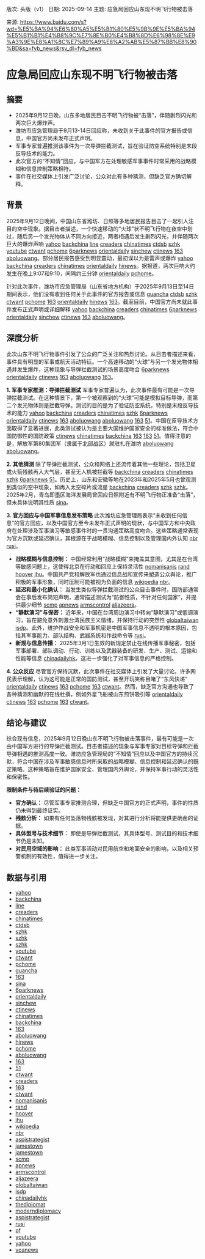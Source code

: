 版次: 头版（v1）
日期: 2025-09-14
主题: 应急局回应山东现不明飞行物被击落

来源: https://www.baidu.com/s?wd=%E5%BA%94%E6%80%A5%E5%B1%80%E5%9B%9E%E5%BA%94%E5%B1%B1%E4%B8%9C%E7%8E%B0%E4%B8%8D%E6%98%8E%E9%A3%9E%E8%A1%8C%E7%89%A9%E8%A2%AB%E5%87%BB%E8%90%BD&sa=fyb_news&rsv_dl=fyb_news

# 应急局回应山东现不明飞行物被击落

## 摘要
*   2025年9月12日晚，山东多地居民目击不明飞行物被“击落”，伴随剧烈闪光和两次巨大爆炸声。
*   潍坊市应急管理局于9月13-14日回应称，未收到关于此事件的官方报告或信息，中国官方尚未发布正式声明。
*   军事专家普遍推测该事件为一次导弹拦截测试，旨在验证防空系统特别是末段反导技术的能力。
*   此次官方的“不知情”回应，与中国军方在处理敏感军事事件时常采用的战略模糊和信息控制策略相符。
*   事件在社交媒体上引发广泛讨论，公众对此有多种猜测，但缺乏官方确切解释。

## 背景
2025年9月12日晚间，中国山东省潍坊、日照等多地居民报告目击了一起引人注目的空中现象。据目击者描述，一个快速移动的“火球”状不明飞行物在夜空中划过，随后另一个发光物体从不同方向接近，两者相遇后发生剧烈闪光，并伴随两次巨大的爆炸声响 [yahoo](https://vertexaisearch.cloud.google.com/grounding-api-redirect/AUZIYQHKy8cvL4Z3GS4M32igkqlL5A-yByZcQ7mlkM8vp-H3suvcHPKbxiPBB3GThQUd1ei-43JilMiVcCnqqI_k_THRbYddWFDwetdfqibXqgScVra2SEryAuBPQ0WTK_Cl7rzgD3VHER7chZO6jSEXhOkw-NW0l0wiMkJdOpK5JVwBzb25yET27kSr37Pg9BhUtXE2GCj4diBx9_4-FtUtgeuvgLLVDKDGpgYKUznBGLVGvOAkTlSAsHWEmXuzTKzkKiUg90Sk4EIq7BXMf2TNFzGesVUqvRc0Pmx6QwCAvVLblj0E3XqhY9a00dNGsVykv6d5GTvQzBCYAE2M9L93idm5GQPEE8j9IcoP_qOfzYsg4iyDo7ctn0gA3RrOl6NStZf7WLMXIuIYBMypLm24) [backchina](https://vertexaisearch.google.com/id/0-1) [line](https://vertexaisearch.cloud.google.com/grounding-api-redirect/AUZIYQGtMrdJug3Tb1pMswIlF3UZ8WRJ-7Rh1329RLe-S5OrOt75p3mEW2TSiJxvdmcZd3wWSOGDr1z142Gnyk3LviCvzTRv_8jiKs9Edgw9MInquXT-lSWgkfEpgOC7xlVPsFREDN-4oqY=) [creaders](https://vertexaisearch.cloud.google.com/grounding-api-redirect/AUZIYQEkNGWbf7W5nFeQN1SYp1NGJzBmH_53KVzxiHkDgUfqHYBz8VW4YtHD90KTqKRRbEfOqCGLVw01MNP0duTwfyABEgXU8rg_6Ft9ZkCwrxit_h5wTDTi1KArilLiqbdJ8IAYGsDKABVxPwK1e2iW3TGGD80=) [chinatimes](https://vertexaisearch.cloud.google.com/grounding-api-redirect/AUZIYQHcvdmwv4djUxGN4fZJGqJRqBaSBHO-kd8R8sJVZeOz4BP4bXRpXsvX25DfPzYKf29YMGGpfxZP6tSocbp906zh6IvNjNygCuAZA8My0nueN5HYtguWHe3Oa9y9Ccc4Fc3ZQf31ntNhcIfTljDbPRlZUkSvWMxMTPc=) [ctdsb](https://vertexaisearch.cloud.google.com/grounding-api-redirect/AUZIYQH6aQXCxgjzZOKcMxsggHUohjk_YC4s2mzCinRvNi7xUBc01X7JBmx2BYQqFinP0jMsxbiig0ZMNVNtsZ62LSZjyJYgickEXlcZBYYmJYu3ND9691VHIhB6_xIZyjrvxZBhq9RpB0xtOix4) [szhk](https://vertexaisearch.cloud.google.com/grounding-api-redirect/AUZIYQFZyFvb2m9nNx2zSmp-yphEn5C7xOIMRrK7Um0AT1Ey_IoAYl34R8QNYT-6q3_CW9pIabXAzCJ5c0RA85INH8ZCueCOsMq9O8-w0nAF786OMHILLn1egq5sKFFeAw1HniqspwsFsHxGzA==) [youtube](https://vertexaisearch.cloud.google.com/grounding-api-redirect/AUZIYQGisi-RkgP5H_QtRYJpn1rCs8hhoMo3yD8Kj1fu-0ujLzZXaveVGxOEUxWn_Qy4tclX0De-32v_wgQ8Q56C_5nFdXMY82WixG35LbdZdO-EBFW6eh8xlphNliA7zoB1EV92ijM=) [ctwant](https://vertexaisearch.cloud.google.com/grounding-api-redirect/AUZIYQGhWcVKPfk6CVdk6fn90g3YQ36arijzn3DwxNyd0piC1oDXaK_jqdxiTi-p6iXOHUM3RzFbpX8pfXvmHKHRRF-kXHvkVsHWREnlXIVFA7ILE4p1S6kyJ3NnUP-tvUkrhpc9kmUMZ-L9ub7myvU=) [pchome](https://vertexaisearch.cloud.google.com/grounding-api-redirect/AUZIYQGWa8FfkNP18K_l9to1AWkEJUnoB0MKVmPXEZTEaYTGTMEYtLhxGKtJl8cG3s4lWVUps2snrUZhGcznA2fYah7FuWVs6ExEz7BuMV6bpEJYSbIq4HdaesOxwzlCYQi7WzSq_kdtbBtQeTkmdqJ7kjGYWL4CrrOVgBfFLbhhK8LREtnm1jY0YsYKnXGI526qKBMT) [6parknews](https://vertexaisearch.cloud.google.com/grounding-api-redirect/AUZIYQHMkzSc0qhgAPv_ufN6Wa9TMA34h2YaVms4kRY49uSse3pdIoQdHYWvHUUVtU-tLJB6eTNADXDgc55iOjjrevFVGY-Rut9bziFCDt5tbmYwMG4afPHRnuOA6gOhXHREgAoT5Zc6DaqX2TUSjsG2ffzbMPbp-3PM-mZ-FXEs3S5SfGG09g==) [orientaldaily](https://vertexaisearch.cloud.google.com/grounding-api-redirect/AUZIYQErMS8qNg3NDCHL9kSl92XPDJWkaiWLqbLKhRAj6DmUMmO0GaiDGvz9MFzz5GElZTkNcvG0pj5ac0WhCEzOrPp69vknsXgpUau0ItFYSoErzSDMYwyhp4oDSHYdlRCVKN5d7JPh7hPVpsXzrqq0D2uFrVTjb6uGVP5zvnqiYgI2WA==) [sinchew](https://vertexaisearch.cloud.google.com/grounding-api-redirect/AUZIYQGk5TE1w8VKZS6YhIkxyKaM2MkPrkLvif41K0uOZ7FgQFCVwTHtrz_fmvNop09CIUZpLbxaduVwOyI6mEZhK78obQn83KK10Ynyob5waJUDN3RMG7TqnfKcxiBY56H-1TJNjv6aC2IG09wqanES9_jiVXbPkrXhtKUo) [ctinews](https://vertexaisearch.cloud.google.com/grounding-api-redirect/AUZIYQELzB04OqW2Iy6qAL2Xdjlcrf2hAfVuFfGtlL7GQ2ucwYBBpocnqyKRDpqr9y6d4N2ZO48j6hfdtLGiXyv574mJkq_Hk7BG_C6ouBpUvVAlRslTraTX7B2wR67ZP8M07U35ztm1) [163](https://vertexaisearch.cloud.google.com/grounding-api-redirect/AUZIYQHXY5W9oR33MELI29WYWmoZJCqDmo31F7pwu9_RDSdPfrQahkAyU4cztf9EcZLZNpgxBjUH4gU9B6Xvl7hRJbhUF9phwsS5eZg6zIf1ZqBRgiV-xACARZ9fGG_wsuIAWIGJOm_y-IRxwXsuNph1pCs=) [aboluowang](https://vertexaisearch.cloud.google.com/grounding-api-redirect/AUZIYQFP9WJO6pIZL8kWlZ-Ccvh3PCEUbs4BCsdG76dEi2ozKU8WADUoM23aXIS15mu28C2aNr87tqRY_bkGZSCoR4V4s6KuKMKCUOVXZQxOtpvQvOZ9grzxIuF2jiarK93aFNFtoOC0tN-FuMjwMwE=)。部分居民报告感受到明显震动，最初误以为是雷声或爆炸 [yahoo](https://vertexaisearch.cloud.google.com/grounding-api-redirect/AUZIYQHKy8cvL4Z3GS4M32igkqlL5A-yByZcQ7mlkM8vp-H3suvcHPKbxiPBB3GThQUd1ei-43JilMiVcCnqqI_k_THRbYddWFDwetdfqibXqgScVra2SEryAuBPQ0WTK_Cl7rzgD3VHER7chZO6jSEXhOkw-NW0l0wiMkJdOpK5JVwBzb25yET27kSr37Pg9BhUtXE2GCj4diBx9_4-FtUtgeuvgLLVDKDGpgYKUznBGLVGvOAkTlSAsHWEmXuzTKzkKiUg90Sk4EIq7BXMf2TNFzGesVUqvRc0Pmx6QwCAvVLblj0E3XqhY9a00dNGsVykv6d5GTvQzBCYAE2M9L93idm5GQPEE8j9IcoP_qOfzYsg4iyDo7ctn0gA3RrOl6NStZf7WLMXIuIYBMypLm24) [backchina](https://vertexaisearch.cloud.google.com/grounding-api-redirect/AUZIYQGzha_gR2nVznO71USiAnWvb6ZAhYV7JjCKQB-E5b_VXJwwYxcDHp-RxhVcEn4782Y1RoIDGPZwn8V4fctOnV-H4jW6oBZpb3xwyExmuWSM2RqhhwhzmbLfOH6sFKOI4cV4DaaKS6wtMakq2qJnWNtP) [creaders](https://vertexaisearch.cloud.google.com/grounding-api-redirect/AUZIYQEkNGWbf7W5nFeQN1SYp1NGJzBmH_53KVzxiHkDgUfqHYBz8VW4YtHD90KTqKRRbEfOqCGLVw01MNP0duTwfyABEgXU8rg_6Ft9ZkCwrxit_h5wTDTi1KArilLiqbdJ8IAYGsDKABVxPwK1e2iW3TGGD80=) [chinatimes](https://vertexaisearch.cloud.google.com/grounding-api-redirect/AUZIYQHcvdmwv4djUxGN4fZJGqJRqBaSBHO-kd8R8sJVZeOz4BP4bXRpXsvX25DfPzYKf29YMGGpfxZP6tSocbp906zh6IvNjNygCuAZA8My0nueN5HYtguWHe3Oa9y9Ccc4Fc3ZQf31ntNhcIfTljDbPRlZUkSvWMxMTPc=) [orientaldaily](https://vertexaisearch.cloud.google.com/grounding-api-redirect/AUZIYQErMS8qNg3NDCHL9kSl92XPDJWkaiWLqbLKhRAj6DmUMmO0GaiDGvz9MFzz5GElZTkNcvG0pj5ac0WhCEzOrPp69vknsXgpUau0ItFYSoErzSDMYwyhp4oDSHYdlRCVKN5d7JPh7hPVpsXzrqq0D2uFrVTjb6uGVP5zvnqiYgI2WA==) [hinews](https://vertexaisearch.cloud.google.com/grounding-api-redirect/AUZIYQHd4-ybOqTqe4QKP8FKpw1ZxmScpaPOXAX2ZSBWqqfihKlxHeiXADhHOFbd6wfS8zPsk0H_OVs9VTZ38G5JAc77UGnqzySAenQ8nWg3WGC4tuxvqzBsW7fogmnS-9XIcMkcGCkPe6z90A==)。据报道，两次巨响大约发生在晚上9:07和9:10，间隔约三分钟 [orientaldaily](https://vertexaisearch.cloud.google.com/grounding-api-redirect/AUZIYQErMS8qNg3NDCHL9kSl92XPDJWkaiWLqbLKhRAj6DmUMmO0GaiDGvz9MFzz5GElZTkNcvG0pj5ac0WhCEzOrPp69vknsXgpUau0ItFYSoErzSDMYwyhp4oDSHYdlRCVKN5d7JPh7hPVpsXzrqq0D2uFrVTjb6uGVP5zvnqiYgI2WA==) [pchome](https://vertexaisearch.cloud.google.com/grounding-api-redirect/AUZIYQGvelbykhzrDS5zv-0L5w8JucUS6KK8NafzpIGdaegYf_GxSufGNuZeheNqJg7gHDAMSQuYp_Bqok--vGBQtqQPsGINXb-fsruFRmhcKQE2jHPu9FctUgXf0OlLmfYnrZQBAMZBzRHpeAZn2dfdddMqIfJQqOXO8tj1-3jIaqA0YTgokRlWuIBrsLKLs14yuVsX)。

针对此次事件，潍坊市应急管理局（山东省地方机构）于2025年9月13日至14日期间表示，他们没有收到任何关于此事件的官方报告或信息 [guancha](https://vertexaisearch.cloud.google.com/grounding-api-redirect/AUZIYQHwLSHfl9Ds-az1oKUI3otLccLQz3t7lRN6-Y_3Xx5GngZ0m1XL2peATtc3XLrrkYexEBpzwXXoAuBrsFsB5o1uKu-6Maa5yrusr-MKxIm5xN3CZu0wsf_35oCNnSybzwLx7g0oPOomrQaz7VCCCFRM) [ctdsb](https://vertexaisearch.cloud.google.com/grounding-api-redirect/AUZIYQH6aQXCxgjzZOKcMxsggHUohjk_YC4s2mzCinRvNi7xUBc01X7JBmx2BYQqFinP0jMsxbiig0ZMNVNtsZ62LSZjyJYgickEXlcZBYYmJYu3ND9691VHIhB6_xIZyjrvxZBhq9RpB0xtOix4) [szhk](https://vertexaisearch.cloud.google.com/grounding-api-redirect/AUZIYQFZyFvb2m9nNx2zSmp-yphEn5C7xOIMRrK7Um0AT1Ey_IoAYl34R8QNYT-6q3_CW9pIabXAzCJ5c0RA85INH8ZCueCOsMq9O8-w0nAF786OMHILLn1egq5sKFFeAw1HniqspwsFsHxGzA==) [ctwant](https://vertexaisearch.cloud.google.com/grounding-api-redirect/AUZIYQGhWcVKPfk6CVdk6fn90g3YQ36arijzn3DwxNyd0piC1oDXaK_jqdxiTi-p6iXOHUM3RzFbpX8pfXvmHKHRRF-kXHvkVsHWREnlXIVFA7ILE4p1S6kyJ3NnUP-tvUkrhpc9kmUMZ-L9ub7myvU=) [pchome](https://vertexaisearch.cloud.google.com/grounding-api-redirect/AUZIYQGWa8FfkNP18K_l9to1AWkEJUnoB0MKVmPXEZTEaYTGTMEYtLhxGKtJl8cG3s4lWVUps2snrUZhGcznA2fYah7FuWVs6ExEz7BuMV6bpEJYSbIq4HdaesOxwzlCYQi7WzSq_kdtbBtQeTkmdqJ7kjGYWL4CrrOVgBfFLbhhK8LREtnm1jY0YsYKnXGI526qKBMT) [163](https://vertexaisearch.cloud.google.com/grounding-api-redirect/AUZIYQHYhCL-Sk1PqOubaBzEbn4ghoppRmQYD9Ji3AVdNA9fTgPBD9sDuTlbZuzA3UD0CWvDuVwynfBlNHIE_eAluPhqMDlnL071DcHfCc89pfpfwE8uzDQ_PtUT85IjgaJ2XgenZcepFZKzscugU2GV8T8=) [orientaldaily](https://vertexaisearch.cloud.google.com/grounding-api-redirect/AUZIYQErMS8qNg3NDCHL9kSl92XPDJWkaiWLqbLKhRAj6DmUMmO0GaiDGvz9MFzz5GElZTkNcvG0pj5ac0WhCEzOrPp69vknsXgpUau0ItFYSoErzSDMYwyhp4oDSHYdlRCVKN5d7JPh7hPVpsXzrqq0D2uFrVTjb6uGVP5zvnqiYgI2WA==) [hinews](https://vertexaisearch.cloud.google.com/grounding-api-redirect/AUZIYQHd4-ybOqTqe4QKP8FKpw1ZxmScpaPOXAX2ZSBWqqfihKlxHeiXADhHOFbd6wfS8zPsk0H_OVs9VTZ38G5JAc77UGnqzySAenQ8nWg3WGC4tuxvqzBsW7fogmnS-9XIcMkcGCkPe6z90A==) [163](https://vertexaisearch.cloud.google.com/grounding-api-redirect/AUZIYQFQUpRDvB4E_4lkU1ZIpq5i-rz0iZP7F0g8Hg4SI1H_9wL2xfcdKet1a0GM6_ej6b4xj-Sbli6Z1LC717uH7QkI2FZe_aUnX_6VHY4lU0TmpicjCVC36V4pRxyN_4zveKPYAM4aRvMxanZQwBGQSh-Bkg1K0MDiT3dCCIArHdgNPq0=)。截至目前，中国官方尚未就此事件发布正式声明或详细解释 [yahoo](https://vertexaisearch.cloud.google.com/grounding-api-redirect/AUZIYQHKy8cvL4Z3GS4M32igkqlL5A-yByZcQ7mlkM8vp-H3suvcHPKbxiPBB3GThQUd1ei-43JilMiVcCnqqI_k_THRbYddWFDwetdfqibXqgScVra2SEryAuBPQ0WTK_Cl7rzgD3VHER7chZO6jSEXhOkw-NW0l0wiMkJdOpK5JVwBzb25yET27kSr37Pg9BhUtXE2GCj4diBx9_4-FtUtgeuvgLLVDKDGpgYKUznBGLVGvOAkTlSAsHWEmXuzTKzkKiUg90Sk4EIq7BXMf2TNFzGesVUqvRc0Pmx6QwCAvVLblj0E3XqhY9a00dNGsVykv6d5GTvQzBCYAE2M9L93idm5GQPEE8j9IcoP_qOfzYsg4iyDo7ctn0gA3RrOl6NStZf7WLMXIuIYBMypLm24) [backchina](https://vertexaisearch.cloud.google.com/grounding-api-redirect/AUZIYQGzha_gR2nVznO71USiAnWvb6ZAhYV7JjCKQB-E5b_VXJwwYxcDHp-RxhVcEn4782Y1RoIDGPZwn8V4fctOnV-H4jW6oBZpb3xwyExmuWSM2RqhhwhzmbLfOH6sFKOI4cV4DaaKS6wtMakq2qJnWNtP) [creaders](https://vertexaisearch.cloud.google.com/grounding-api-redirect/AUZIYQEkNGWbf7W5nFeQN1SYp1NGJzBmH_53KVzxiHkDgUfqHYBz8VW4YtHD90KTqKRRbEfOqCGLVw01MNP0duTwfyABEgXU8rg_6Ft9ZkCwrxit_h5wTDTi1KArilLiqbdJ8IAYGsDKABVxPwK1e2iW3TGGD80=) [chinatimes](https://vertexaisearch.cloud.google.com/grounding-api-redirect/AUZIYQHcvdmwv4djUxGN4fZJGqJRqBaSBHO-kd8R8sJVZeOz4BP4bXRpXsvX25DfPzYKf29YMGGpfxZP6tSocbp906zh6IvNjNygCuAZA8My0nueN5HYtguWHe3Oa9y9Ccc4Fc3ZQf31ntNhcIfTljDbPRlZUkSvWMxMTPc=) [6parknews](https://vertexaisearch.cloud.google.com/grounding-api-redirect/AUZIYQHMkzSc0qhgAPv_ufN6Wa9TMA34h2YaVms4kRY49uSse3pdIoQdHYWvHUUVtU-tLJB6eTNADXDgc55iOjjrevFVGY-Rut9bziFCDt5tbmYwMG4afPHRnuOA6gOhXHREgAoT5Zc6DaqX2TUSjsG2ffzbMPbp-3PM-mZ-FXEs3S5SfGG09g==) [orientaldaily](https://vertexaisearch.cloud.google.com/grounding-api-redirect/AUZIYQErMS8qNg3NDCHL9kSl92XPDJWkaiWLqbLKhRAj6DmUMmO0GaiDGvz9MFzz5GElZTkNcvG0pj5ac0WhCEzOrPp69vknsXgpUau0ItFYSoErzSDMYwyhp4oDSHYdlRCVKN5d7JPh7hPVpsXzrqq0D2uFrVTjb6uGVP5zvnqiYgI2WA==) [sinchew](https://vertexaisearch.cloud.google.com/grounding-api-redirect/AUZIYQGk5TE1w8VKZS6YhIkxyKaM2MkPrkLvif41K0uOZ7FgQFCVwTHtrz_fmvNop09CIUZpLbxaduVwOyI6mEZhK78obQn83KK10Ynyob5waJUDN3RMG7TqnfKcxiBY56H-1TJNjv6aC2IG09wqanES9_jiVXbPkrXhtKUo) [ctinews](https://vertexaisearch.cloud.google.com/grounding-api-redirect/AUZIYQELzB04OqW2Iy6qAL2Xdjlcrf2hAfVuFfGtlL7GQ2ucwYBBpocnqyKRDpqr9y6d4N2ZO48j6hfdtLGiXyv574mJkq_Hk7BG_C6ouBpUvVAlRslTraTX7B2wR67ZP8M07U35ztm1) [163](https://vertexaisearch.cloud.google.com/grounding-api-redirect/AUZIYQHXY5W9oR33MELI29WYWmoZJCqDmo31F7pwu9_RDSdPfrQahkAyU4cztf9EcZLZNpgxBjUH4gU9B6Xvl7hRJbhUF9phwsS5eZg6zIf1ZqBRgiV-xACARZ9fGG_wsuIAWIGJOm_y-IRxwXsuNph1pCs=) [aboluowang](https://vertexaisearch.cloud.google.com/grounding-api-redirect/AUZIYQFP9WJO6pIZL8kWlZ-Ccvh3PCEUbs4BCsdG76dEi2ozKU8WADUoM23aXIS15mu28C2aNr87tqRY_bkGZSCoR4V4s6KuKMKCUOVXZQxOtpvQvOZ9grzxIuF2jiarK93aFNFtoOC0tN-FuMjwMwE=)。

## 深度分析
此次山东不明飞行物事件引发了公众的广泛关注和热烈讨论。从目击者描述来看，事件具有明显的军事或航天活动特征。一个高速移动的“火球”与另一个发光物体相遇并发生爆炸，这种现象与导弹拦截测试的场景高度吻合 [6parknews](https://vertexaisearch.cloud.google.com/grounding-api-redirect/AUZIYQHMkzSc0qhgAPv_ufN6Wa9TMA34h2YaVms4kRY49uSse3pdIoQdHYWvHUUVtU-tLJB6eTNADXDgc55iOjjrevFVGY-Rut9bziFCDt5tbmYwMG4afPHRnuOA6gOhXHREgAoT5Zc6DaqX2TUSjsG2ffzbMPbp-3PM-mZ-FXEs3S5SfGG09g==) [orientaldaily](https://vertexaisearch.cloud.google.com/grounding-api-redirect/AUZIYQErMS8qNg3NDCHL9kSl92XPDJWkaiWLqbLKhRAj6DmUMmO0GaiDGvz9MFzz5GElZTkNcvG0pj5ac0WhCEzOrPp69vknsXgpUau0ItFYSoErzSDMYwyhp4oDSHYdlRCVKN5d7JPh7hPVpsXzrqq0D2uFrVTjb6uGVP5zvnqiYgI2WA==) [ctinews](https://vertexaisearch.cloud.google.com/grounding-api-redirect/AUZIYQELzB04OqW2Iy6qAL2Xdjlcrf2hAfVuFfGtlL7GQ2ucwYBBpocnqyKRDpqr9y6d4N2ZO48j6hfdtLGiXyv574mJkq_Hk7BG_C6ouBpUvVAlRslTraTX7B2wR67ZP8M07U35ztm1) [163](https://vertexaisearch.cloud.google.com/grounding-api-redirect/AUZIYQHXY5W9oR33MELI29WYWmoZJCqDmo31F7pwu9_RDSdPfrQahkAyU4cztf9EcZLZNpgxBjUH4gU9B6Xvl7hRJbhUF9phwsS5eZg6zIf1ZqBRgiV-xACARZ9fGG_wsuIAWIGJOm_y-IRxwXsuNph1pCs=) [aboluowang](https://vertexaisearch.cloud.google.com/grounding-api-redirect/AUZIYQFxgK_-wuOEuuos-WmizcqmnR6Lzye_SN4DHMotWcqjlkzVwjGQKeOSpIup6ptoy7kmBlq0fcRXH6ftqb1OpZ5JAAVhOQ3T2qkbQqUs0XBmOOuV4uSVZr625mnRTF1fhybHKiBY71lrp6Qd8fw=) [163](https://vertexaisearch.cloud.google.com/grounding-api-redirect/AUZIYQFEolxiThzhiNCaevRXsF-AgH1HaQq3XuIE2KB7gvjg7-3cdGxlpmVpLgjacnUqKR4gNkvtBwmu5CauyZONKBaILwjGT93mvN5Dtj5exgp2CezBfdrgXjliKBJ-CqnCdQqbLm7kOayFGd_RU7aZRT0=)。

**1. 军事专家推测：导弹拦截测试**
军事专家普遍认为，此次事件最有可能是一次导弹拦截测试。在这种情景下，第一个被观察到的“火球”可能是模拟目标导弹，而第二个发光物体则是拦截导弹。测试的目的是为了验证防空系统，特别是末段反导技术的能力 [yahoo](https://vertexaisearch.cloud.google.com/grounding-api-redirect/AUZIYQHKy8cvL4Z3GS4M32igkqlL5A-yByZcQ7mlkM8vp-H3suvcHPKbxiPBB3GThQUd1ei-43JilMiVcCnqqI_k_THRbYddWFDwetdfqibXqgScVra2SEryAuBPQ0WTK_Cl7rzgD3VHER7chZO6jSEXhOkw-NW0l0wiMkJdOpK5JVwBzb25yET27kSr37Pg9BhUtXE2GCj4diBx9_4-FtUtgeuvgLLVDKDGpgYKUznBGLVGvOAkTlSAsHWEmXuzTKzkKiUg90Sk4EIq7BXMf2TNFzGesVUqvRc0Pmx6QwCAvVLblj0E3XqhY9a00dNGsVykv6d5GTvQzBCYAE2M9L93idm5GQPEE8j9IcoP_qOfzYsg4iyDo7ctn0gA3RrOl6NStZf7WLMXIuIYBMypLm24) [backchina](https://vertexaisearch.cloud.google.com/grounding-api-redirect/AUZIYQGzha_gR2nVznO71USiAnWvb6ZAhYV7JjCKQB-E5b_VXJwwYxcDHp-RxhVcEn4782Y1RoIDGPZwn8V4fctOnV-H4jW6oBZpb3xwyExmuWSM2RqhhwhzmbLfOH6sFKOI4cV4DaaKS6wtMakq2qJnWNtP) [creaders](https://vertexaisearch.cloud.google.com/grounding-api-redirect/AUZIYQEkNGWbf7W5nFeQN1SYp1NGJzBmH_53KVzxiHkDgUfqHYBz8VW4YtHD90KTqKRRbEfOqCGLVw01MNP0duTwfyABEgXU8rg_6Ft9ZkCwrxit_h5wTDTi1KArilLiqbdJ8IAYGsDKABVxPwK1e2iW3TGGD80=) [chinatimes](https://vertexaisearch.cloud.google.com/grounding-api-redirect/AUZIYQHcvdmwv4djUxGN4fZJGqJRqBaSBHO-kd8R8sJVZeOz4BP4bXRpXsvX25DfPzYKf29YMGGpfxZP6tSocbp906zh6IvNjNygCuAZA8My0nueN5HYtguWHe3Oa9y9Ccc4Fc3ZQf31ntNhcIfTljDbPRlZUkSvWMxMTPc=) [szhk](https://vertexaisearch.cloud.google.com/grounding-api-redirect/AUZIYQFZyFvb2m9nNx2zSmp-yphEn5C7xOIMRrK7Um0AT1Ey_IoAYl34R8QNYT-6q3_CW9pIabXAzCJ5c0RA85INH8ZCueCOsMq9O8-w0nAF786OMHILLn1egq5sKFFeAw1HniqspwsFsHxGzA==) [6parknews](https://vertexaisearch.cloud.google.com/grounding-api-redirect/AUZIYQHMkzSc0qhgAPv_ufN6Wa9TMA34h2YaVms4kRY49uSse3pdIoQdHYWvHUUVtU-tLJB6eTNADXDgc55iOjjrevFVGY-Rut9bziFCDt5tbmYwMG4afPHRnuOA6gOhXHREgAoT5Zc6DaqX2TUSjsG2ffzbMPbp-3PM-mZ-FXEs3S5SfGG09g==) [orientaldaily](https://vertexaisearch.cloud.google.com/grounding-api-redirect/AUZIYQErMS8qNg3NDCHL9kSl92XPDJWkaiWLqbLKhRAj6DmUMmO0GaiDGvz9MFzz5GElZTkNcvG0pj5ac0WhCEzOrPp69vknsXgpUau0ItFYSoErzSDMYwyhp4oDSHYdlRCVKN5d7JPh7hPVpsXzrqq0D2uFrVTjb6uGVP5zvnqiYgI2WA==) [ctinews](https://vertexaisearch.cloud.google.com/grounding-api-redirect/AUZIYQELzB04OqW2Iy6qAL2Xdjlcrf2hAfVuFfGtlL7GQ2ucwYBBpocnqyKRDpqr9y6d4N2ZO48j6hfdtLGiXyv574mJkq_Hk7BG_C6ouBpUvVAlRslTraTX7B2wR67ZP8M07U35ztm1) [163](https://vertexaisearch.cloud.google.com/grounding-api-redirect/AUZIYQHXY5W9oR33MELI29WYWmoZJCqDmo31F7pwu9_RDSdPfrQahkAyU4cztf9EcZLZNpgxBjUH4gU9B6Xvl7hRJbhUF9phwsS5eZg6zIf1ZqBRgiV-xACARZ9fGG_wsuIAWIGJOm_y-IRxwXsuNph1pCs=) [aboluowang](https://vertexaisearch.cloud.google.com/grounding-api-redirect/AUZIYQFP9WJO6pIZL8kWlZ-Ccvh3PCEUbs4BCsdG76dEi2ozKU8WADUoM23aXIS15mu28C2aNr87tqRY_bkGZSCoR4V4s6KuKMKCUOVXZQxOtpvQvOZ9grzxIuF2jiarK93aFNFtoOC0tN-FuMjwMwE=) [aboluowang](https://vertexaisearch.cloud.google.com/grounding-api-redirect/AUZIYQFxgK_-wuOEuuos-WmizcqmnR6Lzye_SN4DHMotWcqjlkzVwjGQKeOSpIup6ptoy7kmBlq0fcRXH6ftqb1OpZ5JAAVhOQ3T2qkbQqUs0XBmOOuV4uSVZr625mnRTF1fhybHKiBY71lrp6Qd8fw=) [163](https://vertexaisearch.cloud.google.com/grounding-api-redirect/AUZIYQFEolxiThzhiNCaevRXsF-AgH1HaQq3XuIE2KB7gvjg7-3cdGxlpmVpLgjacnUqKR4gNkvtBwmu5CauyZONKBaILwjGT93mvN5Dtj5exgp2CezBfdrgXjliKBJ-CqnCdQqbLm7kOayFGd_RU7aZRT0=) [51](https://vertexaisearch.cloud.google.com/grounding-api-redirect/AUZIYQGhg98nVOqinJsbuZ4NVQhSY3FLZKpnpI6JaNAV6Lcfq9HIRhCEQiPE2i7lWeyQzeZgQqqIdZayt6lsFPx1sLxYIMXbvhuoOODHXJilWMkwsnhjBo1700JWc4QD4PBDQV3LZ0JEqE9qr7Pailp19oSaAxn-4UH8)。中国在反导技术方面取得了显著进展，此类测试被认为是主要大国维护国家安全的标准做法，符合中国防御性的国防政策 [ctinews](https://vertexaisearch.cloud.google.com/grounding-api-redirect/AUZIYQELzB04OqW2Iy6qAL2Xdjlcrf2hAfVuFfGtlL7GQ2ucwYBBpocnqyKRDpqr9y6d4N2ZO48j6hfdtLGiXyv574mJkq_Hk7BG_C6ouBpUvVAlRslTraTX7B2wR67ZP8M07U35ztm1) [chinatimes](https://vertexaisearch.cloud.google.com/grounding-api-redirect/AUZIYQE3InlaPZAa7SoIJWPgUJGZDxBEypNH1M-zi6GXZ50GYaKxULvz1KiZPn5_SQuX8UA4LH1jH0GDi_hToCm3q85_ZrcyLRGpZ843u9SH1VVwpv6m_6svjhRjrr1D_F7MvMBnEo5FuaxxFXg4njOcx8qWWlb-me9REW8=) [backchina](https://vertexaisearch.cloud.google.com/grounding-api-redirect/AUZIYQGYw2Bre_LlaJ4G5SB4LsFqnaIJKbCqAfy50alrzBcA68xsfqpZPvw85iRevMYwO6I7EdlAo7oC86S5EN_EZf1DZsC6NaPT-oF_HMIWnwP3uHLUkYvP--3rsm4zlcA0L-tvmCk5XYn1zOTzeIcwN0G2) [163](https://vertexaisearch.cloud.google.com/grounding-api-redirect/AUZIYQHXY5W9oR33MELI29WYWmoZJCqDmo31F7pwu9_RDSdPfrQahkAyU4cztf9EcZLZNpgxBjUH4gU9B6Xvl7hRJbhUF9phwsS5eZg6zIf1ZqBRgiV-xACARZ9fGG_wsuIAWIGJOm_y-IRxwXsuNph1pCs=) [163](https://vertexaisearch.cloud.google.com/grounding-api-redirect/AUZIYQFEolxiThzhiNCaevRXsF-AgH1HaQq3XuIE2KB7gvjg7-3cdGxlpmVpLgjacnUqKR4gNkvtBwmu5CauyZONKBaILwjGT93mvN5Dtj5exgp2CezBfdrgXjliKBJ-CqnCdQqbLm7kOayFGd_RU7aZRT0=) [51](https://vertexaisearch.cloud.google.com/grounding-api-redirect/AUZIYQGhg98nVOqinJsbuZ4NVQhSY3FLZKpnpI6JaNAV6Lcfq9HIRhCEQiPE2i7lWeyQzeZgQqqIdZayt6lsFPx1sLxYIMXbvhuoOODHXJilWMkwsnhjBo1700JWc4QD4PBDQV3LZ0JEqE9qr7Pailp19oSaAxn-4UH8)。值得注意的是，解放军第80集团军（隶属于北部战区）就驻扎在潍坊 [aboluowang](https://vertexaisearch.cloud.google.com/grounding-api-redirect/AUZIYQFP9WJO6pIZL8kWlZ-Ccvh3PCEUbs4BCsdG76dEi2ozKU8WADUoM23aXIS15mu28C2aNr87tqRY_bkGZSCoR4V4s6KuKMKCUOVXZQxOtpvQvOZ9grzxIuF2jiarK93aFNFtoOC0tN-FuMjwMwE=) [aboluowang](https://vertexaisearch.cloud.google.com/grounding-api-redirect/AUZIYQFxgK_-wuOEuuos-WmizcqmnR6Lzye_SN4DHMotWcqjlkzVwjGQKeOSpIup6ptoy7kmBlq0fcRXH6ftqb1OpZ5JAAVhOQ3T2qkbQqUs0XBmOOuV4uSVZr625mnRTF1fhybHKiBY71lrp6Qd8fw=)。

**2. 其他猜测**
除了导弹拦截测试，公众和网络上还流传着其他一些理论，包括卫星或火箭残骸再入大气层，甚至无人机被拦截等 [backchina](https://vertexaisearch.cloud.google.com/grounding-api-redirect/AUZIYQGzha_gR2nVznO71USiAnWvb6ZAhYV7JjCKQB-E5b_VXJwwYxcDHp-RxhVcEn4782Y1RoIDGPZwn8V4fctOnV-H4jW6oBZpb3xwyExmuWSM2RqhhwhzmbLfOH6sFKOI4cV4DaaKS6wtMakq2qJnWNtP) [creaders](https://vertexaisearch.cloud.google.com/grounding-api-redirect/AUZIYQEkNGWbf7W5nFeQN1SYp1NGJzBmH_53KVzxiHkDgUfqHYBz8VW4YtHD90KTqKRRbEfOqCGLVw01MNP0duTwfyABEgXU8rg_6Ft9ZkCwrxit_h5wTDTi1KArilLiqbdJ8IAYGsDKABVxPwK1e2iW3TGGD80=) [chinatimes](https://vertexaisearch.cloud.google.com/grounding-api-redirect/AUZIYQHcvdmwv4djUxGN4fZJGqJRqBaSBHO-kd8R8sJVZeOz4BP4bXRpXsvX25DfPzYKf29YMGGpfxZP6tSocbp906zh6IvNjNygCuAZA8My0nueN5HYtguWHe3Oa9y9Ccc4Fc3ZQf31ntNhcIfTljDbPRlZUkSvWMxMTPc=) [szhk](https://vertexaisearch.cloud.google.com/grounding-api-redirect/AUZIYQFZyFvb2m9nNx2zSmp-yphEn5C7xOIMRrK7Um0AT1Ey_IoAYl34R8QNYT-6q3_CW9pIabXAzCJ5c0RA85INH8ZCueCOsMq9O8-w0nAF786OMHILLn1egq5sKFFeAw1HniqspwsFsHxGzA==) [6parknews](https://vertexaisearch.cloud.google.com/grounding-api-redirect/AUZIYQHMkzSc0qhgAPv_ufN6Wa9TMA34h2YaVms4kRY49uSse3pdIoQdHYWvHUUVtU-tLJB6eTNADXDgc55iOjjrevFVGY-Rut9bziFCDt5tbmYwMG4afPHRnuOA6gOhXHREgAoT5Zc6DaqX2TUSjsG2ffzbMPbp-3PM-mZ-FXEs3S5SfGG09g==) [51](https://vertexaisearch.cloud.google.com/grounding-api-redirect/AUZIYQGhg98nVOqinJsbuZ4NVQhSY3FLZKpnpI6JaNAV6Lcfq9HIRhCEQiPE2i7lWeyQzeZgQqqIdZayt6lsFPx1sLxYIMXbvhuoOODHXJilWMkwsnhjBo1700JWc4QD4PBDQV3LZ0JEqE9qr7Pailp19oSaAxn-4UH8)。历史上，山东和安徽等地在2023年和2025年5月也曾观测到类似的空中现象，如再入太空碎片或流星 [backchina](https://vertexaisearch.cloud.google.com/grounding-api-redirect/AUZIYQGzha_gR2nVznO71USiAnWvb6ZAhYV7JjCKQB-E5b_VXJwwYxcDHp-RxhVcEn4782Y1RoIDGPZwn8V4fctOnV-H4jW6oBZpb3xwyExmuWSM2RqhhwhzmbLfOH6sFKOI4cV4DaaKS6wtMakq2qJnWNtP) [creaders](https://vertexaisearch.cloud.google.com/grounding-api-redirect/AUZIYQEkNGWbf7W5nFeQN1SYp1NGJzBmH_53KVzxiHkDgUfqHYBz8VW4YtHD90KTqKRRbEfOqCGLVw01MNP0duTwfyABEgXU8rg_6Ft9ZkCwrxit_h5wTDTi1KArilLiqbdJ8IAYGsDKABVxPwK1e2iW3TGGD80=) [szhk](https://vertexaisearch.cloud.google.com/grounding-api-redirect/AUZIYQFZyFvb2m9nNx2zSmp-yphEn5C7xOIMRrK7Um0AT1Ey_IoAYl34R8QNYT-6q3_CW9pIabXAzCJ5c0RA85INH8ZCueCOsMq9O8-w0nAF786OMHILLn1egq5sKFFeAw1HniqspwsFsHxGzA==) [szhk](https://vertexaisearch.cloud.google.com/grounding-api-redirect/AUZIYQGG8g7V3aZIkPYcyoMmNrg3MnkVTja_e6jYDpYnL_ESXDm-OBHelhbjVPpXHTHKgfUiYasYTuFZn7oBtxlZQCz4bsZr0vjxgT7FGltU1ais40OuChHpSAFGqWS2ELCFoN1cegGPwHWYwg==)。2025年2月，青岛即墨区海洋发展局曾回应日照附近有不明飞行物正准备“击落”，但未具体说明其性质 [sina](https://vertexaisearch.cloud.google.com/grounding-api-redirect/AUZIYQE6kP4SPHFL7x_Ug-dmWc_SsLfks1CPeUVniN_gLbwyzJQGRonb-ZM5Wd_qBYEMos4aheZBRxnFhbfAD_-rruc2-jq9bV8LscIqroEjiH2DjMXzojAp4FWbkiQPqcNgq1ryOnCsqHCKEg6L-6atimGbNaC0UgmSM0sX3g==)。

**3. 官方回应与中国军事信息发布策略**
此次潍坊应急管理局表示“未收到任何信息”的官方回应，以及中国官方至今未发布正式声明的现状，与中国军方和中央政府在处理涉及军事演习等敏感事件时的一贯沟通策略高度吻合。这些策略通常表现为官方沉默或延迟确认，其根源在于战略模糊、信息控制以及管理国内外认知 [nbr](https://vertexaisearch.cloud.google.com/grounding-api-redirect/AUZIYQEzRMfnqFITAd_JCBEqTUbAvgxca2K_RPoRrvXph5m3ICyvDvtcnZk5KQJqfejlfzm6bhguAufpJ56RM-uuynt-jjHiRDyKTN8hF9v7QoPXHMp7ktVWpRwxhUfIrB9klZG2SJ0VVhAeBHdr2OXy743kt2585Ou5OdGfaF2d8CDkvH18gPHVy6AD9dtszrHc3P3tegsDQRCBdVWb8Vhqpjn0-3-nbcPAwfyuj2caj8VkFcfARRB8YmYy8vH5-65k) [rusi](https://vertexaisearch.cloud.google.com/grounding-api-redirect/AUZIYQFvwU7NVRcI2WK34IbAKk2PF3udqbbUN-QudIIlVsf9BhXxV4BWvPOUupclbgTz5sG4R5HyPAnI-jpsbHum-fc1rRrqi2Ov-6BBhkppNpY7czatzxC2XoSyVNtq6F5oSg7CBka0bexgScianjgjvecPLDLQ0ullGgw=)。

*   **战略模糊与信息控制：** 中国经常利用“战略模糊”来掩盖其意图，尤其是在台湾等敏感问题上，这使得北京在行动和回应上保持灵活性 [nomanisanis](https://vertexaisearch.cloud.google.com/grounding-api-redirect/AUZIYQHgQiqBcyYxE4M_FkpaF_uXQYqcE2XxsqQwhCpnapL76xkZacID7Nqea5chVXx1IK6hB2uV117M2eVgncLCY3ZsIBZu1tSQHQRTw-En9K5jPzAXBl02-rRn-l1bl6FwBLB3VxdGnZRLAIiJvdJeb4pB4dLDcQ==) [rand](https://vertexaisearch.cloud.google.com/grounding-api-redirect/AUZIYQGTlWwqx_Vl21FmdxQfat1T1ASXXyrebrjOKCEz2P4pZQbN1yEQRO5w8T_QQfXNQ1xDT_adp1QhT9hvN29WQEYDvtUwnB4lI3jPD0QZ6KbVUz9a8Hj7TGy5RG7mdvVR311kczM-0W13wIgv_FAqHDsZ80h6JNa6xrziMr6eJRuz3S2FLujNrlasSj7NGVU7RRye25pNPrNDX3Hva1wJ0g==) [hoover](https://vertexaisearch.cloud.google.com/grounding-api-redirect/AUZIYQEHyEe1hYsLUs7HzlqmJb4P0OYeGUrMOZbLYCMAdGBEJpQYH51Behqg2YqIII_JuhQyYyNxLq6PfK34Hxr7pIpzRruprjdi7HVn9STk9XgsLT4KOLw6HvpkcwKEPyJPYa7pUSnU7UDqKct3OvxXni9-YcM93A==) [jhu](https://vertexaisearch.cloud.google.com/grounding-api-redirect/AUZIYQFBXrww5xOjS2K8OBlLcCAWUxNTYOLjHZYl8MYilVKy1GJyVa68DNHYCNHO4v2ojALdp8K4lf7q45Xj-Qnsaj3oquuSShgrxI7jPsRxZX9s984MIC1QqrjFKd39vNZsjjAGlAb1vc725JFR0bH2MMaMfd2z4b4IfgQaNZ0kW1Vq)。中国共产党和解放军也通过信息战和宣传来塑造公众舆论，推广积极的军事形象，同时压制可能被视为负面的信息 [wikipedia](https://vertexaisearch.cloud.google.com/grounding-api-redirect/AUZIYQEfs_syT5f-aLRuXitEMOX8lbvq3mmC9AE1Ce37fga3MPMmvE_p1oI2PFU3YBfmn9L8hXREJaC0SDFkddrDApyFsW8LBr32ieQHLGIuOASTI5xEhkrgFdN5atHbGB6X9tFb8iulBRGyGqiZ7-HtNie73O2FWIaig_4qzmvylUT0-XU8IjolRLzhGlbXyXfi) [nbr](https://vertexaisearch.cloud.google.com/grounding-api-redirect/AUZIYQEzRMfnqFITAd_JCBEqTUbAvgxca2K_RPoRrvXph5m3ICyvDvtcnZk5KQJqfejlfzm6bhguAufpJ56RM-uuynt-jjHiRDyKTN8hF9v7QoPXHMp7ktVWpRwxhUfIrB9klZG2SJ0VVhAeBHdr2OXy743kt2585Ou5OdGfaF2d8CDkvH18gPHVy6AD9dtszrHc3P3tegsDQRCBdVWb8Vhqpjn0-3-nbcPAwfyuj2caj8VkFcfARRB8YmYy8vH5-65k)。
*   **延迟和最小化确认：** 当发生类似导弹拦截测试的公众目击事件时，国防部通常会在事后发布简短声明，通常描述测试为“防御性质，不针对任何国家”，并提供最少细节 [scmp](https://vertexaisearch.cloud.google.com/grounding-api-redirect/AUZIYQHVN-p7NpTJTttoK2uOnKQRHAHWwN-eLZg5K5bgnq1u2yrSJ3xUJn5V0kdzWHkjWmtGYxcV5RJXHaySemB1yYudwDi8lLXFYwTMFeoIXKsCintFacoowDgUHbfYkOqnSKAqDwtESPpHJjQn3drKECVcJltaIznsVXsgndBpFUmJwZ0z_9xANJfQ10DtSb41vGcQKYSCDwE_ync6Z3IfsTesFY3pHpEqGjGvfGGI) [apnews](https://vertexaisearch.cloud.google.com/grounding-api-redirect/AUZIYQFuAf6VtdTKM0MioUkkZRfdSPoTNm2TNzfr04NpxhgG0GXycl5IOqsfu-3CN5opTqAArBQbiZIygm2gVqf6BcTDKbshYpljI88R7t35My2iFpTcYfg4BqtV5LZZCTqiH125e2G1p_bKxJ12aKdjoCbnSxxTFF7DBaGSIPPoWnubaoBXs5W7CzIG1BVaongKpmQm4SuYMhto9AxrD70=) [armscontrol](https://vertexaisearch.cloud.google.com/grounding-api-redirect/AUZIYQHFRL9HCCkF6mRGap-muRjGU92sUTdu940IH8jMZe_lTEL3rdU5eU8M6PFYzJErBHf2YC-IrFtRUEV4LA1DAvuAzrxO3SO6nIjDnf0Hg28anSXmOSYSQdAtZGOVtNxpU1K1GPguBYOPwXKVELCcjpSEdtL8UX8oO7DJjHAL5nvQJn7rWpOPW1GBaIg0dpbHhuT3iZ5gDg==) [aljazeera](https://vertexaisearch.cloud.google.com/grounding-api-redirect/AUZIYQE6rWeAK-jbzdmIGKiYgGMi7pcV99fwY2-0P3aojquaI1S-Pe7kqdqlNm7-4QrYPXpTeqg2jYhG7pRxJMkeNWcBOZnSRYX_SfyrrFs2gq6c2SqyG6CacZu67HEGet45jRIAVB92AkiR78R4gf5v0vI7iPBFJbpCQ8d0nLy8er496O3Q_y6SLQBrx6A=)。
*   **“静默演习”与保密：** 近年来，中国在台湾周边演习中转向“静默演习”或低调演习，旨在避免意外刺激台湾民族主义情绪，并保持行动的突然性 [globaltaiwan](https://vertexaisearch.cloud.google.com/grounding-api-redirect/AUZIYQEdi3IzvugY1XWXzxGNhtf55w2kLUAW0wNFO3gZ_qAIPB_ZAxIcr5o2JQ5VrAGtAgWqX3bOdoHVEO8Yplyhr6qZpeZCa1BV2wUFgSq3A3TxdqBJ0adOd13l0wa9i0RwUkx7do2Oei_Xmp8lujQMus5fjL6ORRn5QixaO0uJBelJ) [isdp](https://vertexaisearch.cloud.google.com/grounding-api-redirect/AUZIYQG7PkdafKKqQU42lwRLQDFezEiezexuiafQogjfB0ZSd21-Fr2aS3lOsHgY5t2m716iQe68YykEuE1UoNM-pxil54iDJ4PlNoo7WxujcY-7h77D6L838g_XIzRkjueAx0TBpMwpAnG8rAlYLk0fcQVHt-F1voWIOA==)。此外，维护作战安全和军事机密是中国军事信息不透明的根本原因，包括其军事能力、部队结构、武器系统和作战命令等 [rusi](https://vertexaisearch.cloud.google.com/grounding-api-redirect/AUZIYQFvwU7NVRcI2WK34IbAKk2PF3udqbbUN-QudIIlVsf9BhXxV4BWvPOUupclbgTz5sG4R5HyPAnI-jpsbHum-fc1rRrqi2Ov-6BBhkppNpY7czatzxC2XoSyVNtq6F5oSg7CBka0bexgScianjgjvecPLDLQ0ullGgw=)。
*   **新规与信息传播：** 2025年3月1日生效的新规定禁止在线传播军事秘密，包括军事部署、部队调动、行动、训练以及武器装备的研发、生产、测试、运输和性能等信息 [chinadailyhk](https://vertexaisearch.cloud.google.com/grounding-api-redirect/AUZIYQHwPf8lSydVevIQoKkF-ksBwM7aHTPHKr5RlcvrO5u9801xJMrM-IsgIWwV0HfnHCSc1ojR8Ia7mLpYScuLZ18HyNOaqZScPpiHkJNQ9JlurLZEM7MaYPh8lzbKoOEAXLJc6IAnAUFazQ==)。这进一步强化了对军事信息的严格控制。

**4. 公众反应**
尽管官方保持沉默，此次事件在社交媒体上引发了大量讨论。许多网民表示理解，认为这可能是正常的国防测试，甚至开玩笑称目睹了“东风快递” [orientaldaily](https://vertexaisearch.cloud.google.com/grounding-api-redirect/AUZIYQErMS8qNg3NDCHL9kSl92XPDJWkaiWLqbLKhRAj6DmUMmO0GaiDGvz9MFzz5GElZTkNcvG0pj5ac0WhCEzOrPp69vknsXgpUau0ItFYSoErzSDMYwyhp4oDSHYdlRCVKN5d7JPh7hPVpsXzrqq0D2uFrVTjb6uGVP5zvnqiYgI2WA==) [ctinews](https://vertexaisearch.cloud.google.com/grounding-api-redirect/AUZIYQELzB04OqW2Iy6qAL2Xdjlcrf2hAfVuFfGtlL7GQ2ucwYBBpocnqyKRDpqr9y6d4N2ZO48j6hfdtLGiXyv574mJkq_Hk7BG_C6ouBpUvVAlRslTraTX7B2wR67ZP8M07U35ztm1) [163](https://vertexaisearch.cloud.google.com/grounding-api-redirect/AUZIYQHXY5W9oR33MELI29WYWmoZJCqDmo31F7pwu9_RDSdPfrQahkAyU4cztf9EcZLZNpgxBjUH4gU9B6Xvl7hRJbhUF9phwsS5eZg6zIf1ZqBRgiV-xACARZ9fGG_wsuIAWIGJOm_y-IRxwXsuNph1pCs=) [pchome](https://vertexaisearch.cloud.google.com/grounding-api-redirect/AUZIYQGvelbykhzrDS5zv-0L5w8JucUS6KK8NafzpIGdaegYf_GxSufGNuZeheNqJg7gHDAMSQuYp_Bqok--vGBQtqQPsGINXb-fsruFRmhcKQE2jHPu9FctUgXf0OlLmfYnrZQBAMZBzRHpeAZn2dfdddMqIfJQqOXO8tj1-3jIaqA0YTgokRlWuIBrsLKLs14yuVsX) [163](https://vertexaisearch.cloud.google.com/grounding-api-redirect/AUZIYQFEolxiThzhiNCaevRXsF-AgH1HaQq3XuIE2KB7gvjg7-3cdGxlpmVpLgjacnUqKR4gNkvtBwmu5CauyZONKBaILwjGT93mvN5Dtj5exgp2CezBfdrgXjliKBJ-CqnCdQqbLm7kOayFGd_RU7aZRT0=) [ctwant](https://vertexaisearch.cloud.google.com/grounding-api-redirect/AUZIYQHtxtDe-1MmMb2yXjp977Dd3g7oo1NU1NFBM47Oz3yUxVArNnB9s2YYM8tGciiodGINSqTX1_49hwzpURd_hetFkjo1p_8R8GimigPuw-yhSnHVCKffeI1ro-j9SOs4G1nriTKNRb6W9fnM3jHT9z8cUT8SNQB9kaAZmADA)。然而，缺乏官方沟通也导致了各种猜测和幽默的在线杜撰，例如外星飞船被山东煎饼吸引等 [orientaldaily](https://vertexaisearch.cloud.google.com/grounding-api-redirect/AUZIYQErMS8qNg3NDCHL9kSl92XPDJWkaiWLqbLKhRAj6DmUMmO0GaiDGvz9MFzz5GElZTkNcvG0pj5ac0WhCEzOrPp69vknsXgpUau0ItFYSoErzSDMYwyhp4oDSHYdlRCVKN5d7JPh7hPVpsXzrqq0D2uFrVTjb6uGVP5zvnqiYgI2WA==) [ctinews](https://vertexaisearch.cloud.google.com/grounding-api-redirect/AUZIYQELzB04OqW2Iy6qAL2Xdjlcrf2hAfVuFfGtlL7GQ2ucwYBBpocnqyKRDpqr9y6d4N2ZO48j6hfdtLGiXyv574mJkq_Hk7BG_C6ouBpUvVAlRslTraTX7B2wR67ZP8M07U35ztm1) [163](https://vertexaisearch.cloud.google.com/grounding-api-redirect/AUZIYQHXY5W9oR33MELI29WYWmoZJCqDmo31F7pwu9_RDSdPfrQahkAyU4cztf9EcZLZNpgxBjUH4gU9B6Xvl7hRJbhUF9phwsS5eZg6zIf1ZqBRgiV-xACARZ9fGG_wsuIAWIGJOm_y-IRxwXsuNph1pCs=) [pchome](https://vertexaisearch.google.com/id/1-9) [163](https://vertexaisearch.cloud.google.com/grounding-api-redirect/AUZIYQFEolxiThzhiNCaevRXsF-AgH1HaQq3XuIE2KB7gvjg7-3cdGxlpmVpLgjacnUqKR4gNkvtBwmu5CauyZONKBaILwjGT93mvN5Dtj5exgp2CezBfdrgXjliKBJ-CqnCdQqbLm7kOayFGd_RU7aZRT0=) [ctwant](https://vertexaisearch.cloud.google.com/grounding-api-redirect/AUZIYQHtxtDe-1MmMb2yXjp977Dd3g7oo1NU1NFBM47Oz3yUxVArNnB9s2YYM8tGciiodGINSqTX1_49hwzpURd_hetFkjo1p_8R8GimigPuw-yhSnHVCKffeI1ro-j9SOs4G1nriTKNRb6W9fnM3jHT9z8cUT8SNQB9kaAZmADA)。

## 结论与建议
综合现有信息，2025年9月12日晚山东不明飞行物被击落事件，最有可能是一次由中国军方进行的导弹拦截测试。目击者描述的现象与军事专家对目标导弹和拦截导弹相遇的推测高度一致。潍坊应急管理局的“不知情”回应以及中国官方的持续沉默，符合中国在涉及军事敏感信息时所采取的战略模糊、信息控制和延迟确认的既定策略。这种策略旨在维护国家安全、管理国内外舆论，并保持军事行动的灵活性和保密性。

**限制条件与待后续验证的问题：**
*   **官方确认：** 尽管军事专家推测合理，但缺乏中国官方的正式声明，事件的性质仍未得到最终证实。
*   **残骸分析：** 如果有任何坠落物残骸被发现，对其进行分析将能提供更确凿的证据。
*   **具体型号与技术细节：** 即使是导弹拦截测试，其具体型号、测试目的和技术细节仍是未知。
*   **对民用空域的影响：** 此类军事活动对民用航空和地面安全的影响，以及相关预警机制的有效性，值得进一步关注。

## 数据与引用
*   [yahoo](https://vertexaisearch.cloud.google.com/grounding-api-redirect/AUZIYQHKy8cvL4Z3GS4M32igkqlL5A-yByZcQ7mlkM8vp-H3suvcHPKbxiPBB3GThQUd1ei-43JilMiVcCnqqI_k_THRbYddWFDwetdfqibXqgScVra2SEryAuBPQ0WTK_Cl7rzgD3VHER7chZO6jSEXhOkw-NW0l0wiMkJdOpK5JVwBzb25yET27kSr37Pg9BhUtXE2GCj4diBx9_4-FtUtgeuvgLLVDKDGpgYKUznBGLVGvOAkTlSAsHWEmXuzTKzkKiUg90Sk4EIq7BXMf2TNFzGesVUqvRc0Pmx6QwCAvVLblj0E3XqhY9a00dNGsVykv6d5GTvQzBCYAE2M9L93idm5GQPEE8j9IcoP_qOfzYsg4iyDo7ctn0gA3RrOl6NStZf7WLMXIuIYBMypLm24)
*   [backchina](https://vertexaisearch.cloud.google.com/grounding-api-redirect/AUZIYQGzha_gR2nVznO71USiAnWvb6ZAhYV7JjCKQB-E5b_VXJwwYxcDHp-RxhVcEn4782Y1RoIDGPZwn8V4fctOnV-H4jW6oBZpb3xwyExmuWSM2RqhhwhzmbLfOH6sFKOI4cV4DaaKS6wtMakq2qJnWNtP)
*   [line](https://vertexaisearch.cloud.google.com/grounding-api-redirect/AUZIYQGtMrdJug3Tb1pMswIlF3UZ8WRJ-7Rh1329RLe-S5OrOt75p3mEW2TSiJxvdmcZd3wWSOGDr1z142Gnyk3LviCvzTRv_8jiKs9Edgw9MInquXT-lSWgkfEpgOC7xlVPsFREDN-4oqY=)
*   [creaders](https://vertexaisearch.cloud.google.com/grounding-api-redirect/AUZIYQEkNGWbf7W5nFeQN1SYp1NGJzBmH_53KVzxiHkDgUfqHYBz8VW4YtHD90KTqKRRbEfOqCGLVw01MNP0duTwfyABEgXU8rg_6Ft9ZkCwrxit_h5wTDTi1KArilLiqbdJ8IAYGsDKABVxPwK1e2iW3TGGD80=)
*   [chinatimes](https://vertexaisearch.cloud.google.com/grounding-api-redirect/AUZIYQHcvdmwv4djUxGN4fZJGqJRqBaSBHO-kd8R8sJVZeOz4BP4bXRpXsvX25DfPzYKf29YMGGpfxZP6tSocbp906zh6IvNjNygCuAZA8My0nueN5HYtguWHe3Oa9y9Ccc4Fc3ZQf31ntNhcIfTljDbPRlZUkSvWMxMTPc=)
*   [ctdsb](https://vertexaisearch.cloud.google.com/grounding-api-redirect/AUZIYQH6aQXCxgjzZOKcMxsggHUohjk_YC4s2mzCinRvNi7xUBc01X7JBmx2BYQqFinP0jMsxbiig0ZMNVNtsZ62LSZjyJYgickEXlcZBYYmJYu3ND9691VHIhB6_xIZyjrvxZBhq9RpB0xtOix4)
*   [szhk](https://vertexaisearch.cloud.google.com/grounding-api-redirect/AUZIYQFZyFvb2m9nNx2zSmp-yphEn5C7xOIMRrK7Um0AT1Ey_IoAYl34R8QNYT-6q3_CW9pIabXAzCJ5c0RA85INH8ZCueCOsMq9O8-w0nAF786OMHILLn1egq5sKFFeAw1HniqspwsFsHxGzA==)
*   [szhk](https://vertexaisearch.cloud.google.com/grounding-api-redirect/AUZIYQGG8g7V3aZIkPYcyoMmNrg3MnkVTja_e6jYDpYnL_ESXDm-OBHelhbjVPpXHTHKgfUiYasYTuFZn7oBtxlZQCz4bsZr0vjxgT7FGltU1ais40OuChHpSAFGqWS2ELCFoN1cegGPwHWYwg==)
*   [szhk](https://vertexaisearch.cloud.google.com/grounding-api-redirect/AUZIYQEjTPgULPFln_7do9vEJB9PZ6fkIOep8Dk1SyvZnES6gAVNR9gcisSUtqC4uSMHti78NEXZyj7Of3_5CFpaPzXAaydqcs4c_rrCu6o8wXInsXu4M65sueBt4elIaY5DFTaW7M5W-GWOUg==)
*   [youtube](https://vertexaisearch.cloud.google.com/grounding-api-redirect/AUZIYQGisi-RkgP5H_QtRYJpn1rCs8hhoMo3yD8Kj1fu-0ujLzZXaveVGxOEUxWn_Qy4tclX0De-32v_wgQ8Q56C_5nFdXMY82WixG35LbdZdO-EBFW6eh8xlphNliA7zoB1EV92ijM=)
*   [ctwant](https://vertexaisearch.cloud.google.com/grounding-api-redirect/AUZIYQGhWcVKPfk6CVdk6fn90g3YQ36arijzn3DwxNyd0piC1oDXaK_jqdxiTi-p6iXOHUM3RzFbpX8pfXvmHKHRRF-kXHvkVsHWREnlXIVFA7ILE4p1S6kyJ3NnUP-tvUkrhpc9kmUMZ-L9ub7myvU=)
*   [pchome](https://vertexaisearch.cloud.google.com/grounding-api-redirect/AUZIYQGWa8FfkNP18K_l9to1AWkEJUnoB0MKVmPXEZTEaYTGTMEYtLhxGKtJl8cG3s4lWVUps2snrUZhGcznA2fYah7FuWVs6ExEz7BuMV6bpEJYSbIq4HdaesOxwzlCYQi7WzSq_kdtbBtQeTkmdqJ7kjGYWL4CrrOVgBfFLbhhK8LREtnm1jY0YsYKnXGI526qKBMT)
*   [guancha](https://vertexaisearch.cloud.google.com/grounding-api-redirect/AUZIYQHwLSHfl9Ds-az1oKUI3otLccLQz3t7lRN6-Y_3Xx5GngZ0m1XL2peATtc3XLrrkYexEBpzwXXoAuBrsFsB5o1uKu-6Maa5yrusr-MKxIm5xN3CZu0wsf_35oCNnSybzwLx7g0oPOomrQaz7VCCCFRM)
*   [163](https://vertexaisearch.cloud.google.com/grounding-api-redirect/AUZIYQHYhCL-Sk1PqOubaBzEbn4ghoppRmQYD9Ji3AVdNA9fTgPBD9sDuTlbZuzA3UD0CWvDuVwynfBlNHIE_eAluPhqMDlnL071DcHfCc89pfpfwE8uzDQ_PtUT85IjgaJ2XgenZcepFZKzscugU2GV8T8=)
*   [sina](https://vertexaisearch.cloud.google.com/grounding-api-redirect/AUZIYQE6kP4SPHFL7x_Ug-dmWc_SsLfks1CPeUVniN_gLbwyzJQGRonb-ZM5Wd_qBYEMos4aheZBRxnFhbfAD_-rruc2-jq9bV8LscIqroEjiH2DjMXzojAp4FWbkiQPqcNgq1ryOnCsqHCKEg6L-6atimGbNaC0UgmSM0sX3g==)
*   [6parknews](https://vertexaisearch.cloud.google.com/grounding-api-redirect/AUZIYQHMkzSc0qhgAPv_ufN6Wa9TMA34h2YaVms4kRY49uSse3pdIoQdHYWvHUUVtU-tLJB6eTNADXDgc55iOjjrevFVGY-Rut9bziFCDt5tbmYwMG4afPHRnuOA6gOhXHREgAoT5Zc6DaqX2TUSjsG2ffzbMPbp-3PM-mZ-FXEs3S5SfGG09g==)
*   [orientaldaily](https://vertexaisearch.cloud.google.com/grounding-api-redirect/AUZIYQErMS8qNg3NDCHL9kSl92XPDJWkaiWLqbLKhRAj6DmUMmO0GaiDGvz9MFzz5GElZTkNcvG0pj5ac0WhCEzOrPp69vknsXgpUau0ItFYSoErzSDMYwyhp4oDSHYdlRCVKN5d7JPh7hPVpsXzrqq0D2uFrVTjb6uGVP5zvnqiYgI2WA==)
*   [sinchew](https://vertexaisearch.cloud.google.com/grounding-api-redirect/AUZIYQGk5TE1w8VKZS6YhIkxyKaM2MkPrkLvif41K0uOZ7FgQFCVwTHtrz_fmvNop09CIUZpLbxaduVwOyI6mEZhK78obQn83KK10Ynyob5waJUDN3RMG7TqnfKcxiBY56H-1TJNjv6aC2IG09wqanES9_jiVXbPkrXhtKUo)
*   [ctinews](https://vertexaisearch.cloud.google.com/grounding-api-redirect/AUZIYQELzB04OqW2Iy6qAL2Xdjlcrf2hAfVuFfGtlL7GQ2ucwYBBpocnqyKRDpqr9y6d4N2ZO48j6hfdtLGiXyv574mJkq_Hk7BG_C6ouBpUvVAlRslTraTX7B2wR67ZP8M07U35ztm1)
*   [chinatimes](https://vertexaisearch.cloud.google.com/grounding-api-redirect/AUZIYQE3InlaPZAa7SoIJWPgUJGZDxBEypNH1M-zi6GXZ50GYaKxULvz1KiZPn5_SQuX8UA4LH1jH0GDi_hToCm3q85_ZrcyLRGpZ843u9SH1VVwpv6m_6svjhRjrr1D_F7MvMBnEo5FuaxxFXg4njOcx8qWWlb-me9REW8=)
*   [backchina](https://vertexaisearch.cloud.google.com/grounding-api-redirect/AUZIYQGYw2Bre_LlaJ4G5SB4LsFqnaIJKbCqAfy50alrzBcA68xsfqpZPvw85iRevMYwO6I7EdlAo7oC86S5EN_EZf1DZsC6NaPT-oF_HMIWnwP3uHLUkYvP--3rsm4zlcA0L-tvmCk5XYn1zOTzeIcwN0G2)
*   [163](https://vertexaisearch.cloud.google.com/grounding-api-redirect/AUZIYQHXY5W9oR33MELI29WYWmoZJCqDmo31F7pwu9_RDSdPfrQahkAyU4cztf9EcZLZNpgxBjUH4gU9B6Xvl7hRJbhUF9phwsS5eZg6zIf1ZqBRgiV-xACARZ9fGG_wsuIAWIGJOm_y-IRxwXsuNph1pCs=)
*   [aboluowang](https://vertexaisearch.cloud.google.com/grounding-api-redirect/AUZIYQFP9WJO6pIZL8kWlZ-Ccvh3PCEUbs4BCsdG76dEi2ozKU8WADUoM23aXIS15mu28C2aNr87tqRY_bkGZSCoR4V4s6KuKMKCUOVXZQxOtpvQvOZ9grzxIuF2jiarK93aFNFtoOC0tN-FuMjwMwE=)
*   [hinews](https://vertexaisearch.cloud.google.com/grounding-api-redirect/AUZIYQHd4-ybOqTqe4QKP8FKpw1ZxmScpaPOXAX2ZSBWqqfihKlxHeiXADhHOFbd6wfS8zPsk0H_OVs9VTZ38G5JAc77UGnqzySAenQ8nWg3WGC4tuxvqzBsW7fogmnS-9XIcMkcGCkPe6z90A==)
*   [pchome](https://vertexaisearch.cloud.google.com/grounding-api-redirect/AUZIYQGvelbykhzrDS5zv-0L5w8JucUS6KK8NafzpIGdaegYf_GxSufGNuZeheNqJg7gHDAMSQuYp_Bqok--vGBQtqQPsGINXb-fsruFRmhcKQE2jHPu9FctUgXf0OlLmfYnrZQBAMZBzRHpeAZn2dfdddMqIfJQqOXO8tj1-3jIaqA0YTgokRlWuIBrsLKLs14yuVsX)
*   [aboluowang](https://vertexaisearch.cloud.google.com/grounding-api-redirect/AUZIYQFxgK_-wuOEuuos-WmizcqmnR6Lzye_SN4DHMotWcqjlkzVwjGQKeOSpIup6ptoy7kmBlq0fcRXH6ftqb1OpZ5JAAVhOQ3T2qkbQqUs0XBmOOuV4uSVZr625mnRTF1fhybHKiBY71lrp6Qd8fw=)
*   [163](https://vertexaisearch.cloud.google.com/grounding-api-redirect/AUZIYQFEolxiThzhiNCaevRXsF-AgH1HaQq3XuIE2KB7gvjg7-3cdGxlpmVpLgjacnUqKR4gNkvtBwmu5CauyZONKBaILwjGT93mvN5Dtj5exgp2CezBfdrgXjliKBJ-CqnCdQqbLm7kOayFGd_RU7aZRT0=)
*   [51](https://vertexaisearch.cloud.google.com/grounding-api-redirect/AUZIYQGhg98nVOqinJsbuZ4NVQhSY3FLZKpnpI6JaNAV6Lcfq9HIRhCEQiPE2i7lWeyQzeZgQqqIdZayt6lsFPx1sLxYIMXbvhuoOODHXJilWMkwsnhjBo1700JWc4QD4PBDQV3LZ0JEqE9qr7Pailp19oSaAxn-4UH8)
*   [ctwant](https://vertexaisearch.cloud.google.com/grounding-api-redirect/AUZIYQHtxtDe-1MmMb2yXjp977Dd3g7oo1NU1NFBM47Oz3yUxVArNnB9s2YYM8tGciiodGINSqTX1_49hwzpURd_hetFkjo1p_8R8GimigPuw-yhSnHVCKffeI1ro-j9SOs4G1nriTKNRb6W9fnM3jHT9z8cUT8SNQB9kaAZmADA)
*   [creaders](https://vertexaisearch.cloud.google.com/grounding-api-redirect/AUZIYQFldGgCMpp6sZwvqoWlZfCsv2FWxKLzayePAKie6WyLhywSDMgWPIoz85B-vQiUyP3kx1ZdC9t7cRT1p6jN0vmTOtZFi5TW2ScncBBi3EX0N6Q4DGECeMhpgU1o)
*   [163](https://vertexaisearch.cloud.google.com/grounding-api-redirect/AUZIYQFQUpRDvB4E_4lkU1ZIpq5i-rz0iZP7F0g8Hg4SI1H_9wL2xfcdKet1a0GM6_ej6b4xj-Sbli6Z1LC717uH7QkI2FZe_aUnX_6VHY4lU0TmpicjCVC36V4pRxyN_4zveKPYAM4aRvMxanZQwBGQSh-Bkg1K0MDiT3dCCIArHdgNPq0=)
*   [ctwant](https://vertexaisearch.cloud.google.com/grounding-api-redirect/AUZIYQHEitEnQF5zjQ4WC8ltSjEyosSsGXXOq1-PzCwD_PTTouC8u5_ZvMaGNn53hLBqmAwsiL3ezQjUFVzoWA2FeQDR1jH7d6ZiZHqfaFT_GJs8cmyqPcl_7361MxxB-Q3EvevGziFeqLiZNJlrQ2s=)
*   [nomanisanis](https://vertexaisearch.cloud.google.com/grounding-api-redirect/AUZIYQHgQiqBcyYxE4M_FkpaF_uXQYqcE2XxsqQwhCpnapL76xkZacID7Nqea5chVXx1IK6hB2uV117M2eVgncLCY3ZsIBZu1tSQHQRTw-En9K5jPzAXBl02-rRn-l1bl6FwBLB3VxdGnZRLAIiJvdJeb4pB4dLDcQ==)
*   [rand](https://vertexaisearch.cloud.google.com/grounding-api-redirect/AUZIYQGTlWwqx_Vl21FmdxQfat1T1ASXXyrebrjOKCEz2P4pZQbN1yEQRO5w8T_QQfXNQ1xDT_adp1QhT9hvN29WQEYDvtUwnB4lI3jPD0QZ6KbVUz9a8Hj7TGy5RG7mdvVR311kczM-0W13wIgv_FAqHDsZ80h6JNa6xrziMr6eJRuz3S2FLujNrlasSj7NGVU7RRye25pNPrNDX3Hva1wJ0g==)
*   [hoover](https://vertexaisearch.cloud.google.com/grounding-api-redirect/AUZIYQEHyEe1hYsLUs7HzlqmJb4P0OYeGUrMOZbLYCMAdGBEJpQYH51Behqg2YqIII_JuhQyYyNxLq6PfK34Hxr7pIpzRruprjdi7HVn9STk9XgsLT4KOLw6HvpkcwKEPyJPYa7pUSnU7UDqKct3OvxXni9-YcM93A==)
*   [jhu](https://vertexaisearch.cloud.google.com/grounding-api-redirect/AUZIYQFBXrww5xOjS2K8OBlLcCAWUxNTYOLjHZYl8MYilVKy1GJyVa68DNHYCNHO4v2ojALdp8K4lf7q45Xj-Qnsaj3oquuSShgrxI7jPsRxZX9s984MIC1QqrjFKd39vNZsjjAGlAb1vc725JFR0bH2MMaMfd2z4b4IfgQaNZ0kW1Vq)
*   [wikipedia](https://vertexaisearch.cloud.google.com/grounding-api-redirect/AUZIYQEfs_syT5f-aLRuXitEMOX8lbvq3mmC9AE1Ce37fga3MPMmvE_p1oI2PFU3YBfmn9L8hXREJaC0SDFkddrDApyFsW8LBr32ieQHLGIuOASTI5xEhkrgFdN5atHbGB6X9tFb8iulBRGyGqiZ7-HtNie73O2FWIaig_4qzmvylUT0-XU8IjolRLzhGlbXyXfi)
*   [nbr](https://vertexaisearch.cloud.google.com/grounding-api-redirect/AUZIYQEzRMfnqFITAd_JCBEqTUbAvgxca2K_RPoRrvXph5m3ICyvDvtcnZk5KQJqfejlfzm6bhguAufpJ56RM-uuynt-jjHiRDyKTN8hF9v7QoPXHMp7ktVWpRwxhUfIrB9klZG2SJ0VVhAeBHdr2OXy743kt2585Ou5OdGfaF2d8CDkvH18gPHVy6AD9dtszrHc3P3tegsDQRCBdVWb8Vhqpjn0-3-nbcPAwfyuj2caj8VkFcfARRB8YmYy8vH5-65k)
*   [aspistrategist](https://vertexaisearch.cloud.google.com/grounding-api-redirect/AUZIYQGLHqQcHmGiys2UqKaW4Tp9o3TEab61Tp1L48WofjLg_HxifTraz5WnLudWOo6Vo8STv21Bp-L4xElaEx3PIqkoIc9uhV1rxmnINnKHSpnTHvs10nslg6cCj6B-o1Beq1Yy3ve327V9pu0Ld2iL0JPByun4L7Nb8UEuxDlnsQLv)
*   [jamestown](https://vertexaisearch.cloud.google.com/grounding-api-redirect/AUZIYQEII27ejXXkS1Qqc6Uou-3DKC3f9A7EWSYqo6j9qEqy631M7nZXd7_8oSJU8Vmawy17Vf-tUMzUxxe0HufYaEEgy4o_9ptdHdgt2SDRzu4y9ZgaXXGkY-7UvamwI9a4ZgcEOzo7NpAeJgQ5L-hgxQDhLOIg4sPPJffmVIIR-HI-c-0Ri1q81Yfy7GxNPuww_-fn-KUxvPAbaQA-Y0Xu5thR3VRaDe-jsWO8p5onIfbhlzl4N3TUFpjufRZJ4ONQNx3hlErbnF4OtOq3fSzWltWBdA==)
*   [jamestown](https://vertexaisearch.cloud.google.com/grounding-api-redirect/AUZIYQGAD2xr75uJZeHSawKab23rfVoLYHKeW38Xl3w94EGke0aHE91PCPl8eKGvqU_NtUdZwUj5AGe29qA6_wDkng4Y9fnPVrLGr93t8hyo1-YmJP66Obr3yK0Mg8Tbk7ejwcK89fWzSlVPz1-LwoOWSDMey8IV0v5LKaIfCk_bQF1W_a4PhP4VMTTRzGDsF5P6-T3qzWhh0jZJ-wRTp-vVlsvIIVHo-3xgM6IRU4-AU1R6Os1P8j0Odk94ArhnZ0Vi-xzigZL3TrmDHk8ed5TsewVnqQ==)
*   [scmp](https://vertexaisearch.cloud.google.com/grounding-api-redirect/AUZIYQHVN-p7NpTJTttoK2uOnKQRHAHWwN-eLZg5K5bgnq1u2yrSJ3xUJn5V0kdzWHkjWmtGYxcV5RJXHaySemB1yYudwDi8lLXFYwTMFeoIXKsCintFacoowDgUHbfYkOqnSKAqDwtESPpHJjQn3drKECVcJltaIznsVXsgndBpFUmJwZ0z_9xANJfQ10DtSb41vGcQKYSCDwE_ync6Z3IfsTesFY3pHpEqGjGvfGGI)
*   [apnews](https://vertexaisearch.cloud.google.com/grounding-api-redirect/AUZIYQFuAf6VtdTKM0MioUkkZRfdSPoTNm2TNzfr04NpxhgG0GXycl5IOqsfu-3CN5opTqAArBQbiZIygm2gVqf6BcTDKbshYpljI88R7t35My2iFpTcYfg4BqtV5LZZCTqiH125e2G1p_bKxJ12aKdjoCbnSxxTFF7DBaGSIPPoWnubaoBXs5W7CzIG1BVaongKpmQm4SuYMhto9AxrD70=)
*   [armscontrol](https://vertexaisearch.cloud.google.com/grounding-api-redirect/AUZIYQHFRL9HCCkF6mRGap-muRjGU92sUTdu940IH8jMZe_lTEL3rdU5eU8M6PFYzJErBHf2YC-IrFtRUEV4LA1DAvuAzrxO3SO6nIjDnf0Hg28anSXmOSYSQdAtZGOVtNxpU1K1GPguBYOPwXKVELCcjpSEdtL8UX8oO7DJjHAL5nvQJn7rWpOPW1GBaIg0dpbHhuT3iZ5gDg==)
*   [aljazeera](https://vertexaisearch.cloud.google.com/grounding-api-redirect/AUZIYQE6rWeAK-jbzdmIGKiYgGMi7pcV99fwY2-0P3aojquaI1S-Pe7kqdqlNm7-4QrYPXpTeqg2jYhG7pRxJMkeNWcBOZnSRYX_SfyrrFs2gq6c2SqyG6CacZu67HEGet45jRIAVB92AkiR78R4gf5v0vI7iPBFJbpCQ8d0nLy8er496O3Q_y6SLQBrx6A=)
*   [globaltaiwan](https://vertexaisearch.cloud.google.com/grounding-api-redirect/AUZIYQEdi3IzvugY1XWXzxGNhtf55w2kLUAW0wNFO3gZ_qAIPB_ZAxIcr5o2JQ5VrAGtAgWqX3bOdoHVEO8Yplyhr6qZpeZCa1BV2wUFgSq3A3TxdqBJ0adOd13l0wa9i0RwUkx7do2Oei_Xmp8lujQMus5fjL6ORRn5QixaO0uJBelJ)
*   [isdp](https://vertexaisearch.cloud.google.com/grounding-api-redirect/AUZIYQG7PkdafKKqQU42lwRLQDFezEiezexuiafQogjfB0ZSd21-Fr2aS3lOsHgY5t2m716iQe68YykEuE1UoNM-pxil54iDJ4PlNoo7WxujcY-7h77D6L838g_XIzRkjueAx0TBpMwpAnG8rAlYLk0fcQVHt-F1voWIOA==)
*   [chinadailyhk](https://vertexaisearch.cloud.google.com/grounding-api-redirect/AUZIYQHwPf8lSydVevIQoKkF-ksBwM7aHTPHKr5RlcvrO5u9801xJMrM-IsgIWwV0HfnHCSc1ojR8Ia7mLpYScuLZ18HyNOaqZScPpiHkJNQ9JlurLZEM7MaYPh8lzbKoOEAXLJc6IAnAUFazQ==)
*   [thediplomat](https://vertexaisearch.cloud.google.com/grounding-api-redirect/AUZIYQHlPnX-m5_Be1yTZTQLjI4RB8dBP9n_3xglUc6z_jb7qugrWlmwprW7M5LQdkKL-x0X8x6N4dlUvFhMSnVSxgG_WHKDpSLKDch0_4KdVY194UnmwQesnSjixyPfIUCRSNJ9ObNCixzE7aJuh4RrGZfWLZWqF9cjP0aE3FfHkrdAH5Ruq-KHXCwMD29LK-bsIp1h)
*   [moderndiplomacy](https://vertexaisearch.cloud.google.com/grounding-api-redirect/AUZIYQFnq8P902XuILtuCboSAqklYcsyxDJHatTuUI3BobSHXW9hY_mvK2pAQf6d7ikuU--RT5-dpsHs2DaYea_Br709_hC_BJCieXKb9vnD92ZPyPt2jehK4k2QxFBZSUaSwe-oc_6DhxLBmQ281j-vihYUSPenezgFr7qTePZDZ62mHeSe6UeBkVlFtJ2bsnRMARdHZEdI69059i7tw_aQueih7Sul211Q4ly7ex3JX_eGlxa41A==)
*   [aspistrategist](https://vertexaisearch.cloud.google.com/grounding-api-redirect/AUZIYQE0vUOMjAJ5PcuvEBG1Uq6iIeCu4SCoWqtn3JkgQLXVeA0RDwnm4cxyLp2pi8f0KgsP5HGT9chfYQLKX5QpXWZ0Dl6pg764grXYWfgdRUv1X1xqSgDzklsmcSwadID_7iimkHhjeQi0FcXQK2ijGjjWkXnmk97BUzSm6HxmWFV3pcQRIa3YI378E9qhaN4IkjSM8JyU6Ys2XpatrlFi1oDthfM=)
*   [rusi](https://vertexaisearch.cloud.google.com/grounding-api-redirect/AUZIYQFvwU7NVRcI2WK34IbAKk2PF3udqbbUN-QudIIlVsf9BhXxV4BWvPOUupclbgTz5sG4R5HyPAnI-jpsbHum-fc1rRrqi2Ov-6BBhkppNpY7czatzxC2XoSyVNtq6F5oSg7CBka0bexgScianjgjvecPLDLQ0ullGgw=)
*   [pf](https://vertexaisearch.cloud.google.com/grounding-api-redirect/AUZIYQF4-n20D62jES4jaVmTHC0Dc4F8gAX9rBuce5ZUhoifp5QXZwfVX-DB2whDFM4qP0l8F1HZN8UaQAE5ZaUP3Rr1-4tlafhUP_rtI8xixmpZyPSXe3ThtKMbY9fdO93qiyZm5jW45Q==)
*   [youtube](https://vertexaisearch.cloud.google.com/grounding-api-redirect/AUZIYQE1-7aVqkoagIke46zg9Sm53jz2amqOjYtXGnTwdXW75ffXiacX4Q_SIVjf9g78OD7uRCGYi41BtbOnsGNFkuxfOSZcne5RBeNDVbpK9svml-Odhdq7Al-TRQGxp4c5HoXtTMMneQ==)
*   [yahoo](https://vertexaisearch.cloud.google.com/grounding-api-redirect/AUZIYQEn5X5f0NCtLm_uS_dAGdPu03SmNo3GYzAjHAZi8-sjPG2MrSlDccT54-raRt5PExCba-c0zHDDVljuBztHRdcWABLm6KPe1YH_EPu02rqoLQ0qxt-4xwJLYLEdujmWO65vomDL3YktlSYTXSNf_9K7NodiBv4nKbPXtCkClR5aDMFwNYruoc5ajnuASHmyksQg0RnHQUs=)
*   [voanews](https://vertexaisearch.cloud.google.com/grounding-api-redirect/AUZIYQGJ1RH9HQYcvrI8LGPEqEBGoAzJ6DxmCHO0zy26W6CT179I5pxtXrcRm1c7uwhpatCyG20Eh05per7ySoKPCZ5u3_spM002J1ZlKH7gBr29OSbaGMxJmJyDELhSWU1BdtWm2jtPol8TfAT0umdLsUCbEeHws1BKIsQXCc7gRhSzizx3FVtJbtLT0iucErioH1ks96cnl-aORmzC)